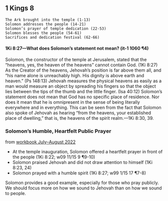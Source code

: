 ## 1 Kings 8

```
The Ark brought into the temple (1-13)
Solomon addresses the people (14-21)
Solomon’s prayer of temple dedication (22-53)
Solomon blesses the people (54-61)
Sacrifices and dedication festival (62-66)
```

#### 1Ki 8:27​—What does Solomon’s statement not mean? (it-1 1060 ¶4)

Solomon, the constructor of the temple at Jerusalem, stated that the “heavens, yes, the heaven of the heavens” cannot contain God. (1Ki 8:27) As the Creator of the heavens, Jehovah’s position is far above them all, and “his name alone is unreachably high. His dignity is above earth and heaven.” (Ps 148:13) Jehovah measures the physical heavens as easily as a man would measure an object by spreading his fingers so that the object lies between the tips of the thumb and the little finger. (Isa 40:12) Solomon’s statement does not mean that God has no specific place of residence. Nor does it mean that he is omnipresent in the sense of being literally everywhere and in everything. This can be seen from the fact that Solomon also spoke of Jehovah as hearing “from the heavens, your established place of dwelling,” that is, the heavens of the spirit realm.​—1Ki 8:30, 39.

### Solomon’s Humble, Heartfelt Public Prayer

from [workbook July–August 2022](https://www.jw.org/en/library/jw-meeting-workbook/july-august-2022-mwb/Life-and-Ministry-Meeting-Schedule-for-August-29-September-4-2022/Solomons-Humble-Heartfelt-Public-Prayer/)

- At the temple inauguration, Solomon offered a heartfelt prayer in front of the people (1Ki 8:22; w09 11/15 9 ¶9-10)
- Solomon praised Jehovah and did not draw attention to himself (1Ki 8:23, 24)
- Solomon prayed with a humble spirit (1Ki 8:27; w99 1/15 17 ¶7-8)

Solomon provides a good example, especially for those who pray publicly. We should focus more on how we sound to Jehovah than on how we sound to people.
